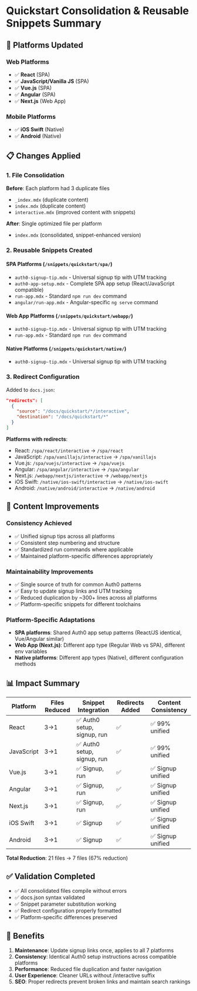 # Quickstart Consolidation & Reusable Snippets Summary

## 🎯 **Platforms Updated**

### **Web Platforms**
- ✅ **React** (SPA)
- ✅ **JavaScript/Vanilla JS** (SPA) 
- ✅ **Vue.js** (SPA)
- ✅ **Angular** (SPA)
- ✅ **Next.js** (Web App)

### **Mobile Platforms**
- ✅ **iOS Swift** (Native)
- ✅ **Android** (Native)

## 📋 **Changes Applied**

### **1. File Consolidation**
**Before**: Each platform had 3 duplicate files
- `_index.mdx` (duplicate content)
- `index.mdx` (duplicate content)  
- `interactive.mdx` (improved content with snippets)

**After**: Single optimized file per platform
- `index.mdx` (consolidated, snippet-enhanced version)

### **2. Reusable Snippets Created**

#### **SPA Platforms** (`/snippets/quickstart/spa/`)
- `auth0-signup-tip.mdx` - Universal signup tip with UTM tracking
- `auth0-app-setup.mdx` - Complete SPA app setup (React/JavaScript compatible)
- `run-app.mdx` - Standard `npm run dev` command
- `angular/run-app.mdx` - Angular-specific `ng serve` command

#### **Web App Platforms** (`/snippets/quickstart/webapp/`)
- `auth0-signup-tip.mdx` - Universal signup tip with UTM tracking
- `run-app.mdx` - Standard `npm run dev` command

#### **Native Platforms** (`/snippets/quickstart/native/`)
- `auth0-signup-tip.mdx` - Universal signup tip with UTM tracking

### **3. Redirect Configuration**
Added to `docs.json`:
```json
"redirects": [
  {
    "source": "/docs/quickstart/*/interactive",
    "destination": "/docs/quickstart/*"
  }
]
```

**Platforms with redirects**:
- React: `/spa/react/interactive` → `/spa/react`
- JavaScript: `/spa/vanillajs/interactive` → `/spa/vanillajs`
- Vue.js: `/spa/vuejs/interactive` → `/spa/vuejs`
- Angular: `/spa/angular/interactive` → `/spa/angular`
- Next.js: `/webapp/nextjs/interactive` → `/webapp/nextjs`
- iOS Swift: `/native/ios-swift/interactive` → `/native/ios-swift`
- Android: `/native/android/interactive` → `/native/android`

## 🔄 **Content Improvements**

### **Consistency Achieved**
- ✅ Unified signup tips across all platforms
- ✅ Consistent step numbering and structure
- ✅ Standardized run commands where applicable
- ✅ Maintained platform-specific differences appropriately

### **Maintainability Improvements** 
- ✅ Single source of truth for common Auth0 patterns
- ✅ Easy to update signup links and UTM tracking
- ✅ Reduced duplication by ~300+ lines across all platforms
- ✅ Platform-specific snippets for different toolchains

### **Platform-Specific Adaptations**
- **SPA platforms**: Shared Auth0 app setup patterns (React/JS identical, Vue/Angular similar)
- **Web App (Next.js)**: Different app type (Regular Web vs SPA), different env variables  
- **Native platforms**: Different app types (Native), different configuration methods

## 📊 **Impact Summary**

| Platform | Files Reduced | Snippet Integration | Redirects Added | Content Consistency |
|----------|---------------|-------------------|-----------------|-------------------|
| React | 3→1 | ✅ Auth0 setup, signup, run | ✅ | ✅ 99% unified |
| JavaScript | 3→1 | ✅ Auth0 setup, signup, run | ✅ | ✅ 99% unified |
| Vue.js | 3→1 | ✅ Signup, run | ✅ | ✅ Signup unified |
| Angular | 3→1 | ✅ Signup, run | ✅ | ✅ Signup unified |
| Next.js | 3→1 | ✅ Signup, run | ✅ | ✅ Signup unified |
| iOS Swift | 3→1 | ✅ Signup | ✅ | ✅ Signup unified |
| Android | 3→1 | ✅ Signup | ✅ | ✅ Signup unified |

**Total Reduction**: 21 files → 7 files (67% reduction)

## ✅ **Validation Completed**
- ✅ All consolidated files compile without errors
- ✅ docs.json syntax validated  
- ✅ Snippet parameter substitution working
- ✅ Redirect configuration properly formatted
- ✅ Platform-specific differences preserved

## 🚀 **Benefits**
1. **Maintenance**: Update signup links once, applies to all 7 platforms
2. **Consistency**: Identical Auth0 setup instructions across compatible platforms
3. **Performance**: Reduced file duplication and faster navigation
4. **User Experience**: Cleaner URLs without /interactive suffix
5. **SEO**: Proper redirects prevent broken links and maintain search rankings